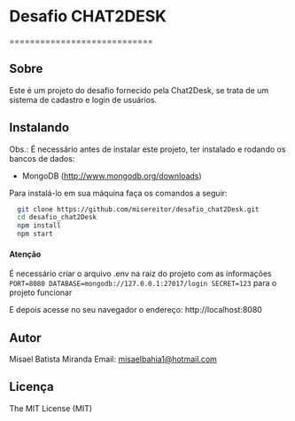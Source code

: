 # Desafio CHAT2DESK
============================
## Sobre
Este é um projeto do desafio fornecido pela Chat2Desk, se trata de um sistema de cadastro e login de usuários.

## Instalando

Obs.: É necessário antes de instalar este projeto, ter instalado e rodando os bancos de dados: 
* MongoDB (http://www.mongodb.org/downloads)

Para instalá-lo em sua máquina faça os comandos a seguir:

``` bash
  git clone https://github.com/misereitor/desafio_chat2Desk.git
  cd desafio_chat2Desk
  npm install
  npm start
```

#### Atenção

É necessário criar o arquivo .env na raiz do projeto com as informações `
PORT=8080
DATABASE=mongodb://127.0.0.1:27017/login
SECRET=123
` para o projeto funcionar


E depois acesse no seu navegador o endereço: http://localhost:8080

## Autor
Misael Batista Miranda 
Email: <misaelbahia1@hotmail.com>

## Licença

The MIT License (MIT)